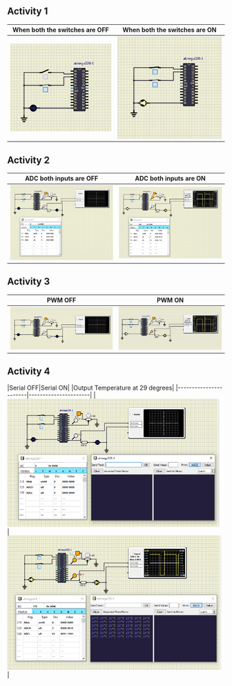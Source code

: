## Activity 1
|When both the switches are OFF|When both the switches are ON|
|---------------------|---------------------|
|![](activity1_0.PNG)|![](activty1_1.PNG)|

## Activity 2
|ADC both inputs are OFF|ADC both inputs are ON|
|-----------------------|----------------------|
|![](activity2_0.PNG)|![](activity2_1.PNG)|
## Activity 3
|PWM OFF|PWM ON|
|-----------------------|----------------------|
|![](activity3_0.PNG)|![](activity3_1.PNG)|
## Activity 4
|Serial OFF|Serial ON|
|Output Temperature at 29 degrees|
|-----------------------|----------------------|
|![](activity4_0.PNG)|![](activity4_1.PNG)|
